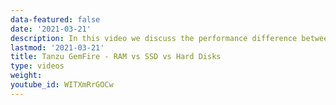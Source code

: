 ```yaml
---
data-featured: false
date: '2021-03-21'
description: In this video we discuss the performance difference between RAM vs SSD vs Hard Disks.    
lastmod: '2021-03-21'
title: Tanzu GemFire - RAM vs SSD vs Hard Disks
type: videos
weight: 
youtube_id: WITXmRrGOCw
---
```

